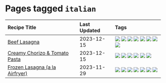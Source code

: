 # Pages tagged `italian`

|Recipe Title|Last Updated|Tags
|:---|:---|:---|
|[Beef Lasagna](../recipes/beeflasagna.md)|2023-12-15|[![](https://img.shields.io/badge/tag-baked-062ab)](../tags/baked.md) [![](https://img.shields.io/badge/tag-beef-427cd)](../tags/beef.md) [![](https://img.shields.io/badge/tag-dairy-517a72)](../tags/dairy.md) [![](https://img.shields.io/badge/tag-dinner-3a4f8e)](../tags/dinner.md) [![](https://img.shields.io/badge/tag-easy-91514)](../tags/easy.md) [![](https://img.shields.io/badge/tag-italian-6984a1)](../tags/italian.md) [![](https://img.shields.io/badge/tag-pasta-bb15fd)](../tags/pasta.md) [![](https://img.shields.io/badge/tag-stovetop-f6b493)](../tags/stovetop.md)|
|[Creamy Chorizo & Tomato Pasta](../recipes/creamychorizotomatopasta.md)|2023-12-15|[![](https://img.shields.io/badge/tag-boiled-9acea8)](../tags/boiled.md) [![](https://img.shields.io/badge/tag-dairy-517a72)](../tags/dairy.md) [![](https://img.shields.io/badge/tag-dinner-3a4f8e)](../tags/dinner.md) [![](https://img.shields.io/badge/tag-italian-6984a1)](../tags/italian.md) [![](https://img.shields.io/badge/tag-pasta-bb15fd)](../tags/pasta.md) [![](https://img.shields.io/badge/tag-stovetop-f6b493)](../tags/stovetop.md)|
|[Frozen Lasagna (a la Airfryer)](../recipes/lasagnaairfryer.md)|2023-11-29|[![](https://img.shields.io/badge/tag-airfryer-4d8aaa)](../tags/airfryer.md) [![](https://img.shields.io/badge/tag-cheesey-1fc54)](../tags/cheesey.md) [![](https://img.shields.io/badge/tag-easy-91514)](../tags/easy.md) [![](https://img.shields.io/badge/tag-italian-6984a1)](../tags/italian.md) [![](https://img.shields.io/badge/tag-mine-94b8ca)](../tags/mine.md) [![](https://img.shields.io/badge/tag-pasta-bb15fd)](../tags/pasta.md) [![](https://img.shields.io/badge/tag-reheating-32c994)](../tags/reheating.md)|